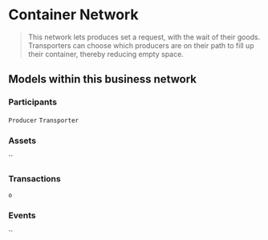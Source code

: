 # Container Network

> This network lets produces set a request, with the wait of their goods. Transporters can choose which producers are on their path to fill up their container, thereby reducing empty space.

## Models within this business network

### Participants
`Producer` `Transporter`

### Assets

``

### Transactions

`o`

### Events

``
